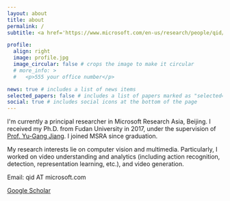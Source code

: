 ```yaml
---
layout: about
title: about
permalink: /
subtitle: <a href='https://www.microsoft.com/en-us/research/people/qid/'>Microsoft Research Asia</a>

profile:
  align: right
  image: profile.jpg
  image_circular: false # crops the image to make it circular
  # more_info: >
  #   <p>555 your office number</p>

news: true # includes a list of news items
selected_papers: false # includes a list of papers marked as "selected={true}"
social: true # includes social icons at the bottom of the page
---
```


I'm currently a principal researcher in Microsoft Research Asia, Beijing. I received my Ph.D. from Fudan University in 2017, under the supervision of [Prof. Yu-Gang Jiang](https://scholar.google.com/citations?user=f3_FP8AAAAAJ). I joined MSRA since graduation.

My research interests lie on computer vision and multimedia. Particularly, I worked on video understanding and analytics (including action recognition, detection, representation learning, etc.), and video generation.

Email: qid AT microsoft.com

[Google Scholar](https://scholar.google.com/citations?user=NSJY12IAAAAJ)

